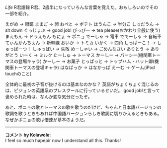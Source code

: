 *Life* R君語録
R君、2歳半になっていろんな言葉を覚えた。おもしろいのでその一部を紹介。

 えがめ → 眼鏡
 ままご → 卵
 おぺと → ポテト
 はうんこ → 半分こ
 しっだうん → sit down
 ぐっじょぶ → good job!
 ぴっぴー → tea please(おかわり全般に使う)
 まえもん → ドラえもん
 もにょ → ポニョ
 でーしゃ → 電車
 ででーしゃ → 自転車
 てぃんかんちぇん → 新幹線
 おいか → トミカ
 いかく → 四角
 しっぱーこ！ → しゅっぱーつ！
 しゅっぱい → 失敗
 めーしゃい → ごめんなさい
 ありとう → ありがとう
 いーく → ミルク
 たーしゅ → トーマス
 かーしー → パーシー(機関車トーマスの登場キャラ)
 かーしー → お菓子
 とっぱっと → トップハム・ハット卿(機関車トーマスの登場キャラ)
 はなぱっか → はなかっぱ
 えーむ → ゲーム(iPod touchのこと)

全体的に最初の子音が抜けるのは基本なのかな？
英語がちょくちょく混じるのは、ピジョンの英語系のプレスクールに行っているせいだ。
good job!と言って褒められた時は、なんか変な気分だったぞ。

あと、ポニョの歌とトーマスの歌を歌うのだけど、ちゃんと日本語バージョンの歌詞を歌うときもあれば中国語バージョンらしき歌詞に切りかえるときもある。
なぜかポニョの歌は倍速が基本のようだ。



---

**コメント by Kolawole:**  
I feel so much hapepir now I understand all this. Thanks!

